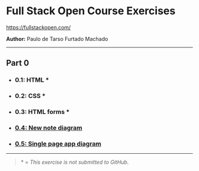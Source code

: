 # Full Stack Open Course Exercises

https://fullstackopen.com/

**Author:** Paulo de Tarso Furtado Machado

---

## Part 0

- ### 0.1: HTML \*
- ### 0.2: CSS \*
- ### 0.3: HTML forms \*
- ### [0.4: New note diagram](./part0/exercise-0-4.md)
- ### [0.5: Single page app diagram](./part0/exercise-0-5.md)

---

> \* = _This exercise is not submitted to GitHub._

